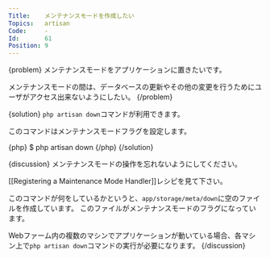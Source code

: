 ```yaml
---
Title:    メンテナンスモードを作成したい
Topics:   artisan
Code:     -
Id:       61
Position: 9
---
```


{problem}
メンテナンスモードをアプリケーションに置きたいです。

メンテナンスモードの間は、データベースの更新やその他の変更を行うためにユーザがアクセス出来ないようにしたい。
{/problem}

{solution}
`php artisan down`コマンドが利用できます。

このコマンドはメンテナンスモードフラグを設定します。

{php}
$ php artisan down
{/php}
{/solution}

{discussion}
メンテナンスモードの操作を忘れないようにしてください。

[[Registering a Maintenance Mode Handler]]レシピを見て下さい。

このコマンドが何をしているかというと、`app/storage/meta/down`に空のファイルを作成しています。
このファイルがメンテナンスモードのフラグになっています。

Webファーム内の複数のマシンでアプリケーションが動いている場合、各マシン上で`php artisan down`コマンドの実行が必要になります。
{/discussion}
